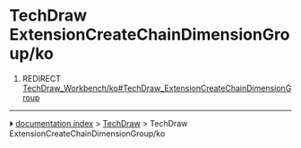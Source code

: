 # TechDraw ExtensionCreateChainDimensionGroup/ko
1.  REDIRECT [TechDraw_Workbench/ko#TechDraw_ExtensionCreateChainDimensionGroup](TechDraw_Workbench/ko#TechDraw_ExtensionCreateChainDimensionGroup.md)



---
⏵ [documentation index](../README.md) > [TechDraw](TechDraw_Workbench.md) > TechDraw ExtensionCreateChainDimensionGroup/ko
